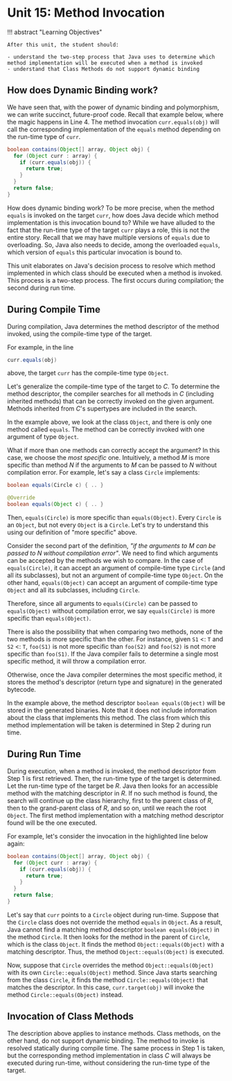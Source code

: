 # Unit 15: Method Invocation

!!! abstract "Learning Objectives"

    After this unit, the student should:

    - understand the two-step process that Java uses to determine which method implementation will be executed when a method is invoked
    - understand that Class Methods do not support dynamic binding

## How does Dynamic Binding work?

We have seen that, with the power of dynamic binding and polymorphism, we can write succinct, future-proof code.  Recall that example below, where the magic happens in Line 4.  The method invocation `curr.equals(obj)` will call the corresponding implementation of the `equals` method depending on the run-time type of `curr`.

```Java title="contains v0.1 with Polymorphism" hl_lines="3"
boolean contains(Object[] array, Object obj) {
  for (Object curr : array) {
    if (curr.equals(obj)) {
      return true;
    }
  }
  return false;
}
```

How does dynamic binding work?  To be more precise, when the method `equals` is invoked on the target `curr`, how does Java decide which method implementation is this invocation bound to?  While we have alluded to the fact that the run-time type of the target `curr` plays a role, this is not the entire story.  Recall that we may have multiple versions of `equals` due to overloading.  So, Java also needs to decide, among the overloaded `equals`, which version of `equals` this particular invocation is bound to.

This unit elaborates on Java's decision process to resolve which method implemented in which class should be executed when a method is invoked.  This process is a two-step process.  The first occurs during compilation; the second during run time.

## During Compile Time

During compilation, Java determines the method descriptor of the method invoked, using the compile-time type of the target.

For example, in the line
```Java
curr.equals(obj)
```
above, the target `curr` has the compile-time type `Object`.

Let's generalize the compile-time type of the target to $C$.  To determine the method descriptor, the compiler searches for all methods in $C$ (including inherited methods) that can be correctly invoked on the given argument.  Methods inherited from $C$'s supertypes are included in the search.

In the example above, we look at the class `Object`, and there is only one method called `equals`.  The method can be correctly invoked with one argument of type `Object`.

What if more than one methods can correctly accept the argument?  In this case, we choose the _most specific_ one.  Intuitively, a method $M$ is more specific than method $N$ if the arguments to $M$ can be passed to $N$ without compilation error.  For example, let's say a class `Circle` implements:

```Java
boolean equals(Circle c) { .. }

@Override
boolean equals(Object c) { .. }
```

Then, `equals(Circle)` is more specific than `equals(Object)`.  Every `Circle` is an `Object`, but not every `Object` is a `Circle`. Let's try to understand this using our definition of "more specific" above.

Consider the second part of the definition, _"if the arguments to $M$ can be passed to $N$ without compilation error"_. We need to find which arguments can be accepted by the methods we wish to compare.  In the case of `equals(Circle)`, it can accept an argument of compile-time type `Circle` (and all its subclasses), but not an argument of compile-time type `Object`.  On the other hand, `equals(Object)` can accept an argument of compile-time type `Object` and all its subclasses, including `Circle`.

Therefore, since all arguments to `equals(Circle)` can be passed to `equals(Object)` without compilation error, we say `equals(Circle)` is more specific than `equals(Object)`.

There is also the possibility that when comparing two methods, none of the two methods is more specific than the other.  For instance, given `S1` <: `T` and `S2` <: `T`, `foo(S1)` is not more specific than `foo(S2)` and `foo(S2)` is not more specific than `foo(S1)`.  If the Java compiler fails to determine a single most specific method, it will throw a compilation error.

Otherwise, once the Java compiler determines the most specific method, it stores the method's descriptor (return type and signature) in the generated bytecode.

In the example above, the method descriptor `boolean equals(Object)` will be stored in the generated binaries.  Note that it does not include information about the class that implements this method.  The class from which this method implementation will be taken is determined in Step 2 during run time.

## During Run Time

During execution, when a method is invoked, the method descriptor from Step 1 is first retrieved.  Then, the run-time type of the target is determined.  Let the run-time type of the target be $R$.  Java then looks for an accessible method with the matching descriptor in $R$.  If no such method is found, the search will continue up the class hierarchy, first to the parent class of $R$, then to the grand-parent class of $R$, and so on, until we reach the root `Object`.  The first method implementation with a matching method descriptor found will be the one executed.

For example, let's consider the invocation in the highlighted line below again:

```Java title="v0.1 without Polymorphism" hl_lines="3"
boolean contains(Object[] array, Object obj) {
  for (Object curr : array) {
    if (curr.equals(obj)) {
      return true;
    }
  }
  return false;
}
```

Let's say that `curr` points to a `Circle` object during run-time.  Suppose that the `Circle` class does not override the method `equals` in `Object`.  As a result, Java cannot find a matching method descriptor `boolean equals(Object)` in the method `Circle`.  It then looks for the method in the parent of `Circle`, which is the class `Object`.  It finds the method `Object::equals(Object)` with a matching descriptor.  Thus, the method `Object::equals(Object)` is executed.

Now, suppose that `Circle` overrides the method `Object::equals(Object)` with its own `Circle::equals(Object)` method.  Since Java starts searching from the class `Circle`, it finds the method `Circle::equals(Object)` that matches the descriptor.  In this case, `curr.target(obj)` will invoke the method `Circle::equals(Object)` instead.

## Invocation of Class Methods

The description above applies to instance methods.  Class methods, on the other hand, do not support dynamic binding.  The method to invoke is resolved statically during compile time.  The same process in Step 1 is taken, but the corresponding method implementation in class $C$ will always be executed during run-time, without considering the run-time type of the target.
